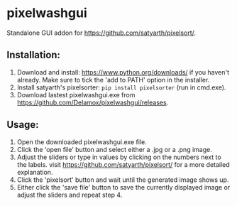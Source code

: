 # pixelwashgui
Standalone GUI addon for https://github.com/satyarth/pixelsort/.

## Installation:

1) Download and install: https://www.python.org/downloads/ if you haven't already. Make sure to tick the 'add to PATH' option in the installer.
2) Install satyarth's pixelsorter: `pip install pixelsorter` (run in cmd.exe).
3) Download lastest pixelwashgui.exe from https://github.com/Delamox/pixelwashgui/releases.

## Usage:

1) Open the downloaded pixelwashgui.exe file.
2) Click the 'open file' button and select either a .jpg or a .png image.
3) Adjust the sliders or type in values by clicking on the numbers next to the labels. visit https://github.com/satyarth/pixelsort/ for a more detailed explanation.
4) Click the 'pixelsort' button and wait until the generated image shows up.
5) Either click the 'save file' button to save the currently displayed image or adjust the sliders and repeat step 4.
